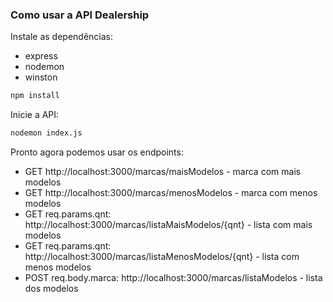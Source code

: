 ### Como usar a API Dealership

Instale as dependências:

- express
- nodemon
- winston

```bash
npm install
```

Inicie a API:

```bash
nodemon index.js
```

Pronto agora podemos usar os endpoints:

- GET http://localhost:3000/marcas/maisModelos - marca com mais modelos<br>
- GET http://localhost:3000/marcas/menosModelos - marca com menos modelos<br>
- GET req.params.qnt: http://localhost:3000/marcas/listaMaisModelos/{qnt} - lista com mais modelos<br>
- GET req.params.qnt: http://localhost:3000/marcas/listaMenosModelos/{qnt} - lista com menos modelos<br>
- POST req.body.marca: http://localhost:3000/marcas/listaModelos - lista dos modelos<br>
